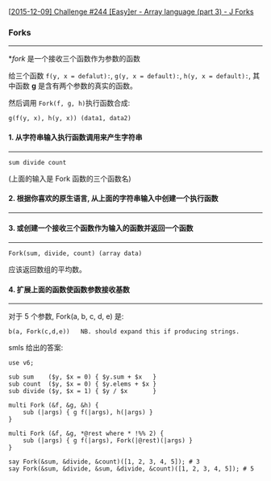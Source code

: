 

[[2015-12-09\] Challenge #244 [Easy]er - Array language (part 3) - J Forks](https://www.reddit.com/r/dailyprogrammer/comments/3wdm0w/20151209_challenge_244_easyer_array_language_part/)

### Forks
---

**fork* 是一个接收三个函数作为参数的函数

给三个函数 `f(y, x = defalut):`, `g(y, x = default):`, `h(y, x = default):`, 其中函数 **g** 是含有两个参数的真实的函数。

然后调用 `Fork(f, g, h)`执行函数合成:

``` perl6
g(f(y, x), h(y, x)) (data1, data2)
```

#### 1. 从字符串输入执行函数调用来产生字符串
---

``` perl6
sum divide count
```

(上面的输入是 Fork 函数的三个函数名)

#### 2. 根据你喜欢的原生语言, 从上面的字符串输入中创建一个执行函数
---

#### 3. 或创建一个接收三个函数作为输入的函数并返回一个函数
---

``` perl6
Fork(sum, divide, count) (array data)
```

应该返回数组的平均数。

#### 4. 扩展上面的函数使函数参数接收基数
---

对于 5 个参数, Fork(a, b, c, d, e) 是:

``` perl6
b(a, Fork(c,d,e))   NB. should expand this if producing strings. 
```

smls 给出的答案:

``` perl6
use v6;

sub sum    ($y, $x = 0) { $y.sum + $x   }
sub count  ($y, $x = 0) { $y.elems + $x }
sub divide ($y, $x = 1) { $y / $x       }

multi Fork (&f, &g, &h) {
    sub (|args) { g f(|args), h(|args) }
}

multi Fork (&f, &g, *@rest where * !%% 2) {
    sub (|args) { g f(|args), Fork(|@rest)(|args) }
}

say Fork(&sum, &divide, &count)([1, 2, 3, 4, 5]); # 3
say Fork(&sum, &divide, &sum, &divide, &count)([1, 2, 3, 4, 5]); # 5


```
